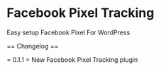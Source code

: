 # Facebook Pixel Tracking

Easy setup Facebook Pixel For WordPress

== Changelog ==

= 0.1.1 =
New Facebook Pixel Tracking plugin